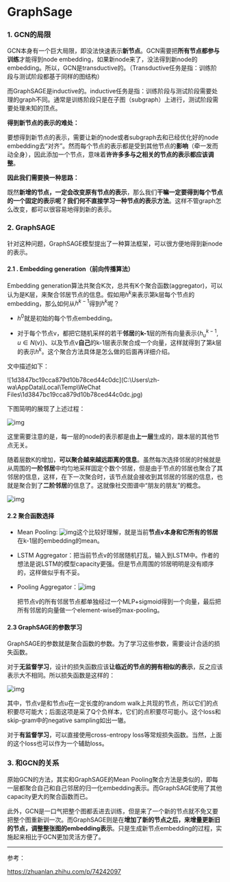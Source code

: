 

# GraphSage 

### 1. GCN的局限

GCN本身有一个巨大局限，即没法快速表示**新节点**。GCN需要把**所有节点都参与训练**才能得到node embedding，如果新node来了，没法得到新node的embedding。所以，GCN是transductive的。（Transductive任务是指：训练阶段与测试阶段都基于同样的图结构）

而GraphSAGE是inductive的。inductive任务是指：训练阶段与测试阶段需要处理的graph不同。通常是训练阶段只是在子图（subgraph）上进行，测试阶段需要处理未知的顶点。

**得到新节点的表示的难处：**

要想得到新节点的表示，需要让新的node或者subgraph去和已经优化好的node embedding去“对齐”。然而每个节点的表示都是受到其他节点的**影响**（牵一发而动全身），因此添加一个节点，意味着**许许多多与之相关的节点的表示都应该调整**。

**因此我们需要换一种思路：**

既然**新增的节点，一定会改变原有节点的表示**，那么我们**干嘛一定要得到每个节点的一个固定的表示呢？**我们何不直接**学习一种节点的表示方法**。这样不管graph怎么改变，都可以很容易地得到新的表示。



### 2. GraphSAGE

针对这种问题，GraphSAGE模型提出了一种算法框架，可以很方便地得到新node的表示。

#### 2.1 . Embedding generation（前向传播算法）

Embedding generation算法共聚合K次，总共有K个聚合函数(aggregator)，可以认为是K层，来聚合邻居节点的信息。假如用$h^k$来表示第k层每个节点的embedding，那么如何从$h^{k-1}$得到$h^k$呢？

- $h^{0}$就是初始的每个节点embedding。

- 对于每个节点v，都把它随机采样的若干**邻居**的**k-1**层的所有向量表示$\{h^{k-1}_u, u \in N(v)\}$、以及节点v**自己**的k-1层表示聚合成一个向量，这样就得到了第$k$层的表示$h^k$。这个聚合方法具体是怎么做的后面再详细介绍。

文中描述如下：

![1d3847bc19cca879d10b78ced44c0dc](C:\Users\zh-wa\AppData\Local\Temp\WeChat Files\1d3847bc19cca879d10b78ced44c0dc.jpg)

下图简明的展现了上述过程：



![img](https://pic2.zhimg.com/80/v2-9e2b7329c0694eae4b3fdc1f224e6705_1440w.jpg)

这里需要注意的是，每一层的node的表示都是由**上一层**生成的，跟本层的其他节点无关。

随着层数K的增加，**可以聚合越来越远距离的信息**。虽然每次选择邻居的时候就是从周围的**一阶邻居**中均匀地采样固定个数个邻居，但是由于节点的邻居也聚合了其邻居的信息，这样，在下一次聚合时，该节点就会接收到其邻居的邻居的信息，也就是聚合到了**二阶邻居**的信息了。这就像社交图谱中“朋友的朋友”的概念。

![img](https://pic1.zhimg.com/80/v2-899c3f911296535889a29de8471582ac_1440w.jpg)



#### 2.2 聚合函数选择

- Mean Pooling: ![img](https://pic4.zhimg.com/80/v2-beaaa5540cc41f5936d23f704d403dd3_1440w.png)这个比较好理解，就是当前**节点v本身和它所有的邻居**在k-1层的embedding的mean。

- LSTM Aggregator：把当前节点v的邻居随机打乱，输入到LSTM中。作者的想法是说LSTM的模型capacity更强。但是节点周围的邻居明明是没有顺序的，这样做似乎有不妥。

- Pooling Aggregator：![img](https://pic3.zhimg.com/80/v2-4e3693bd199e660e3159d2ac0d58555a_1440w.png)

  把节点v的所有邻居节点都单独经过一个MLP+sigmoid得到一个向量，最后把所有邻居的向量做一个element-wise的max-pooling。

#### 2.3 GraphSAGE的参数学习

GraphSAGE的参数就是聚合函数的参数。为了学习这些参数，需要设计合适的损失函数。

对于**无监督学习**，设计的损失函数应该**让临近的节点的拥有相似的表示**，反之应该表示大不相同。所以损失函数是这样的：

![img](https://pic1.zhimg.com/80/v2-9c473f5e242f8db158854d4e5e036b9c_1440w.png)

其中，节点v是和节点u在一定长度的random walk上共现的节点，所以它们的点积要尽可能大；后面这项是采了Q个负样本，它们的点积要尽可能小。这个loss和skip-gram中的negative sampling如出一辙。

对于**有监督学习**，可以直接使用cross-entropy loss等常规损失函数。当然，上面的这个loss也可以作为一个辅助loss。



### 3. 和GCN的关系

原始GCN的方法，其实和GraphSAGE的Mean Pooling聚合方法是类似的，即每一层都聚合自己和自己邻居的归一化embedding表示。而GraphSAGE使用了其他capacity更大的聚合函数而已。

此外，GCN是一口气把整个图都丢进去训练，但是来了一个新的节点就不免又要把整个图重新训一次。而GraphSAGE则是在**增加了新的节点之后，来增量更新旧的节点，调整整张图的embedding表示**。只是生成新节点embedding的过程，实施起来相比于GCN更加灵活方便了。

----

参考：

https://zhuanlan.zhihu.com/p/74242097

